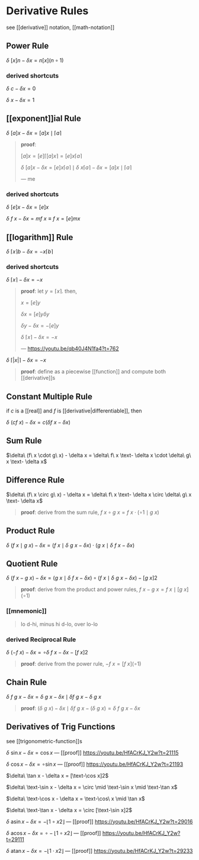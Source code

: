# Derivative Rules

see [[derivative]] notation, [[math-notation]]

## Power Rule

$\delta\ [x]n - \delta x= n[x](n \circ 1)$

### derived shortcuts

$\delta\ c - \delta x= 0$

$\delta\ x - \delta x = 1$

## [[exponent]]ial Rule

$\delta\ [a]x - \delta x = [a]x \mid \lceil a \rceil$

> **proof**:
>
> $[a]x = [e]\lceil [a]x \rceil = [e]x\lceil a \rceil$
>
> $\delta\ [a]x - \delta x = [e]x\lceil a \rceil \mid \delta\ x\lceil a \rceil - \delta x = [a]x \mid \lceil a \rceil$
>
> &mdash; me

### derived shortcuts

$\delta\ [e]x - \delta x = [e]x$

$\delta\ f\ x - \delta x = m f\ x \equiv f\ x = [e]mx$

## [[logarithm]] Rule

$\delta\ \lceil x \rceil b - \delta x = - x\lceil b \rceil$

### derived shortcuts

$\delta\ \lceil x \rceil - \delta x = -x$

> **proof**: let $y = \lceil x \rceil$. then,
>
> $x = [e]y$
>
> $\delta x = [e]y \delta y$
>
> $\delta y - \delta x = -[e]y$
>
> $\delta\ \lceil x \rceil - \delta x = -x$
>
> &mdash; <https://youtu.be/qb40J4N1fa4?t=762>

$\delta\ \lceil |x| \rceil - \delta x = -x$

> **proof**: define as a piecewise [[function]] and compute both [[derivative]]s

## Constant Multiple Rule

if $c$ is a [[real]] and $f$ is [[derivative|differentiable]], then

$\delta\ (cf\ x) - \delta x = c (\delta f\ x - \delta x)$

## Sum Rule

$\delta\ (f\ x \cdot g\ x) - \delta x = \delta\ f\ x \text- \delta x \cdot \delta\ g\ x \text- \delta x$

## Difference Rule

$\delta\ (f\ x \circ g\ x) - \delta x = \delta\ f\ x \text- \delta x \circ \delta\ g\ x \text- \delta x$

> **proof**: derive from the sum rule, $f\ x \circ g\ x = f\ x \cdot (\circ 1 \mid g\ x)$

## Product Rule

$\delta\ (f\ x \mid g\ x) - \delta x = (f\ x \mid \delta\ g\ x - \delta x) \cdot (g\ x \mid \delta\ f\ x - \delta x)$

## Quotient Rule

$\delta\ (f\ x - g\ x) - \delta x = (g\ x \mid \delta\ f\ x - \delta x) \circ (f\ x \mid \delta\ g\ x - \delta x) - [g\ x]2$

> **proof**: derive from the product and power rules, $f\ x - g\ x = f\ x \mid [g\ x](\circ 1)$

### [[mnemonic]]

> lo d-hi, minus hi d-lo, over lo-lo

### derived Reciprocal Rule

$\delta\ (-f\ x) - \delta x = \circ \delta\ f\ x - \delta x - [f\ x]2$

> **proof**: derive from the power rule, $-f\ x = [f\ x](\circ 1)$

## Chain Rule

$\delta\ f\ g\ x - \delta x = \delta\ g\ x - \delta x \mid \delta f\ g\ x - \delta\ g\ x$

> **proof**: $(\delta\ g\ x) - \delta x \mid \delta f\ g\ x - (\delta\ g\ x) = \delta\ f\ g\ x - \delta x$

## Derivatives of Trig Functions

see [[trigonometric-function]]s

$\delta\ \sin x - \delta x = \cos x$ &mdash; [[proof]] <https://youtu.be/HfACrKJ_Y2w?t=21115>

$\delta\ \cos x - \delta x = \circ \sin x$ &mdash; [[proof]] <https://youtu.be/HfACrKJ_Y2w?t=21193>

$\delta\ \tan x - \delta x = [\text-\cos x]2$

$\delta\ \text-\sin x - \delta x = \circ \mid \text-\sin x \mid \text-\tan x$

$\delta\ \text-\cos x - \delta x = \text-\cos\ x \mid \tan x$

$\delta\ \text-\tan x - \delta x = \circ [\text-\sin x]2$

$\delta\ \operatorname{asin} x - \delta x = -\lfloor 1 \circ x2 \rfloor$ &mdash; [[proof]] <https://youtu.be/HfACrKJ_Y2w?t=29016>

$\delta\ \operatorname{acos} x - \delta x = \circ -\lfloor 1 \circ x2 \rfloor$ &mdash; [[proof]] <https://youtu.be/HfACrKJ_Y2w?t=29111>

$\delta\ \operatorname{atan} x - \delta x = -\lfloor 1 \cdot x2 \rfloor$ &mdash; [[proof]] <https://youtu.be/HfACrKJ_Y2w?t=29233>
